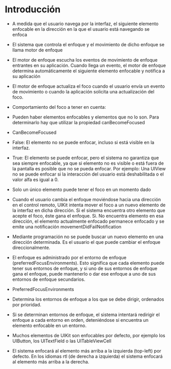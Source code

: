 #  Introducción

 
-   A medida que el usuario navega por la interfaz, el siguiente elemento enfocable en la dirección en la que el usuario está navegando se enfoca 

-   El sistema que controla el enfoque y el movimiento de dicho enfoque se llama motor de enfoque 

-   El motor de enfoque escucha los eventos de movimiento de enfoque entrantes en su aplicación. Cuando llega un evento, el motor de enfoque determina automáticamente el siguiente elemento enfocable y notifica a su aplicación 

-   El motor de enfoque actualiza el foco cuando el usuario envía un evento de movimiento o cuando la aplicación solicita una actualización del foco. 

-   Comportamiento del foco a tener en cuenta: 

-   Pueden haber elementos enfocables y elementos que no lo son. Para determinarlo hay que utilizar la propiedad canBecomeFocused 

-   CanBecomeFocused 

-   False: El elemento no se puede enfocar, incluso si está visible en la interfaz. 

-   True: El elemento se puede enfocar, pero el sistema no garantiza que sea siempre enfocable, ya que si elemento no es visible o está fuera de la pantalla es posible que no se pueda enfocar. Por ejemplo: Una UIView no se puede enfocar si la interacción del usuario está deshabilitada o el valor alfa es igual a 0. 

-   Solo un único elemento puede tener el foco en un momento dado 

-   Cuando el usuario cambia el enfoque moviéndose hacia una dirección en el control remoto, UIKit intenta mover el foco a un nuevo elemento de la interfaz en dicha dirección. Si el sistema encuentra otro elemento que acepte el foco, éste gana el enfoque. Si. No encuentra elemento en esa dirección, el elemento actualmente enfocado permanece enfocado y se emite una notificación movementDidFailNotification 

-   Mediante programación no se puede buscar un nuevo elemento en una dirección determinada. Es el usuario el que puede cambiar el enfoque direccionalmente. 

-   El enfoque es administrado por el entorno de enfoque (preferredFocusEnvironments). Esto significa que cada elemento puede tener sus entornos de enfoque, y si uno de sus entornos de enfoque gana el enfoque, puede mantenerlo o dar ese enfoque a uno de sus entornos de enfoque secundarios. 

-   PreferredFocusEnvironments 

-   Determina los entornos de enfoque a los que se  debe dirigir, ordenados por prioridad. 

-   Si se determinan entornos de enfoque, el sistema intentará redirigir el enfoque a cada entorno en orden, deteniéndose si encuentra un elemento enfocable en un entorno. 

-   Muchos elementos de UIKit son enfocables por defecto, por ejemplo los UIButton, los UITextField o las UITableViewCell 

-   El sistema enfocará al elemento más arriba a la izquierda (top-left) por defecto. En los idiomas rtl (de derecha a izquierda) el sistema enfocará al elemento más arriba a la derecha.

